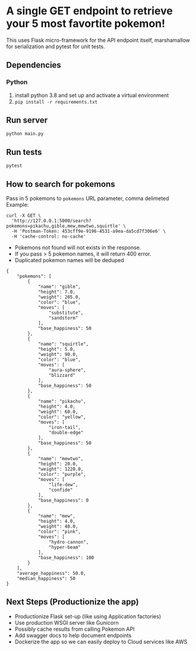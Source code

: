 # A single GET endpoint to retrieve your 5 most favortite pokemon!

This uses Flask micro-framework for the API endpoint itself, marshamallow for serialization and pytest for unit tests.

## Dependencies

### Python

1. install python 3.8 and set up and activate a virtual environment
2. `pip install -r requirements.txt`

## Run server

`python main.py`

## Run tests

`pytest`

## How to search for pokemons

Pass in 5 pokemons to `pokemons` URL parameter, comma delimeted  
Example:

```
curl -X GET \
  'http://127.0.0.1:5000/search?pokemons=pikachu,gible,mew,mewtwo,squirtle' \
  -H 'Postman-Token: 453cff9e-9196-4531-a9ea-da5cd7f306e6' \
  -H 'cache-control: no-cache'
```

- Pokemons not found will not exists in the response.
- If you pass > 5 pokemon names, it will return 400 error.
- Duplicated pokemon names will be deduped

```
{
    "pokemons": [
        {
            "name": "gible",
            "height": 7.0,
            "weight": 205.0,
            "color": "blue",
            "moves": [
                "substitute",
                "sandstorm"
            ],
            "base_happiness": 50
        },
        {
            "name": "squirtle",
            "height": 5.0,
            "weight": 90.0,
            "color": "blue",
            "moves": [
                "aura-sphere",
                "blizzard"
            ],
            "base_happiness": 50
        },
        {
            "name": "pikachu",
            "height": 4.0,
            "weight": 60.0,
            "color": "yellow",
            "moves": [
                "iron-tail",
                "double-edge"
            ],
            "base_happiness": 50
        },
        {
            "name": "mewtwo",
            "height": 20.0,
            "weight": 1220.0,
            "color": "purple",
            "moves": [
                "life-dew",
                "confide"
            ],
            "base_happiness": 0
        },
        {
            "name": "mew",
            "height": 4.0,
            "weight": 40.0,
            "color": "pink",
            "moves": [
                "hydro-cannon",
                "hyper-beam"
            ],
            "base_happiness": 100
        }
    ],
    "average_happiness": 50.0,
    "median_happiness": 50
}
```

## Next Steps (Productionize the app)

- Productionize Flask set-up (like using Application factories)
- Use production WSGI server like Gunicorn
- Possibly cache results from calling Pokemon API
- Add swagger docs to help document endpoints
- Dockerize the app so we can easily deploy to Cloud services like AWS

